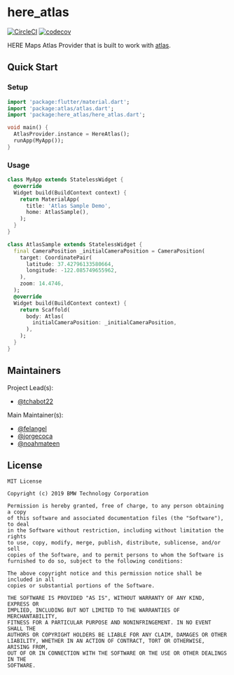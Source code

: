 # here_atlas

[![CircleCI](https://circleci.com/gh/bmw-tech/atlas/tree/master.svg?style=svg)](https://circleci.com/gh/bmw-tech/atlas/tree/master)
[![codecov](https://codecov.io/gh/bmw-tech/atlas/branch/master/graph/badge.svg)](https://codecov.io/gh/bmw-tech/atlas)

HERE Maps Atlas Provider that is built to work with [atlas](https://pub.dev/packages/atlas).

## Quick Start

### Setup

```dart
import 'package:flutter/material.dart';
import 'package:atlas/atlas.dart';
import 'package:here_atlas/here_atlas.dart';

void main() {
  AtlasProvider.instance = HereAtlas();
  runApp(MyApp());
}
```

### Usage

```dart
class MyApp extends StatelessWidget {
  @override
  Widget build(BuildContext context) {
    return MaterialApp(
      title: 'Atlas Sample Demo',
      home: AtlasSample(),
    );
  }
}

class AtlasSample extends StatelessWidget {
  final CameraPosition _initialCameraPosition = CameraPosition(
    target: CoordinatePair(
      latitude: 37.42796133580664,
      longitude: -122.085749655962,
    ),
    zoom: 14.4746,
  );
  @override
  Widget build(BuildContext context) {
    return Scaffold(
      body: Atlas(
        initialCameraPosition: _initialCameraPosition,
      ),
    );
  }
}
```

## Maintainers

Project Lead(s):

- [@tchabot22](https://github.com/tchabot22)

Main Maintainer(s):

- [@felangel](https://github.com/felangel)
- [@jorgecoca](https://github.com/jorgecoca)
- [@noahmateen](https://github.com/noahmateen)

## License

```
MIT License

Copyright (c) 2019 BMW Technology Corporation

Permission is hereby granted, free of charge, to any person obtaining a copy
of this software and associated documentation files (the "Software"), to deal
in the Software without restriction, including without limitation the rights
to use, copy, modify, merge, publish, distribute, sublicense, and/or sell
copies of the Software, and to permit persons to whom the Software is
furnished to do so, subject to the following conditions:

The above copyright notice and this permission notice shall be included in all
copies or substantial portions of the Software.

THE SOFTWARE IS PROVIDED "AS IS", WITHOUT WARRANTY OF ANY KIND, EXPRESS OR
IMPLIED, INCLUDING BUT NOT LIMITED TO THE WARRANTIES OF MERCHANTABILITY,
FITNESS FOR A PARTICULAR PURPOSE AND NONINFRINGEMENT. IN NO EVENT SHALL THE
AUTHORS OR COPYRIGHT HOLDERS BE LIABLE FOR ANY CLAIM, DAMAGES OR OTHER
LIABILITY, WHETHER IN AN ACTION OF CONTRACT, TORT OR OTHERWISE, ARISING FROM,
OUT OF OR IN CONNECTION WITH THE SOFTWARE OR THE USE OR OTHER DEALINGS IN THE
SOFTWARE.
```
